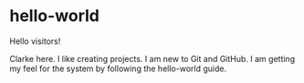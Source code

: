 # hello-world

Hello visitors!

Clarke here. I like creating projects. I am new to Git and GitHub.
I am getting my feel for the system by following the hello-world guide. 
